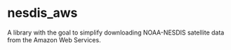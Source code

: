 # nesdis_aws
A library with the goal to simplify downloading NOAA-NESDIS satellite data from the Amazon Web Services.
